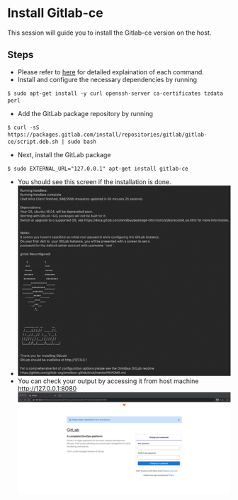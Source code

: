 # Install Gitlab-ce
This session will guide you to install the Gitlab-ce version on the host.
## Steps
- Please refer to [here](https://about.gitlab.com/install/#ubuntu?version=ce) for detailed explaination of each command.
- Install and configure the necessary dependencies by running 
```
$ sudo apt-get install -y curl openssh-server ca-certificates tzdata perl
```
- Add the GitLab package repository by running
```
$ curl -sS https://packages.gitlab.com/install/repositories/gitlab/gitlab-ce/script.deb.sh | sudo bash
```
- Next, install the GitLab package
```
$ sudo EXTERNAL_URL="127.0.0.1" apt-get install gitlab-ce
```
- You should see this screen if the installation is done.
- ![gitlab](../images/gitlab.png)
- You can check your output by accessing it from host machine http://127.0.0.1:8080
![output](../images/output.png)



